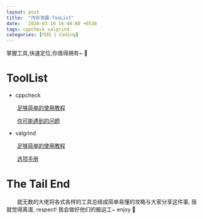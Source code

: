 ```yaml
---
layout: post
title:  "内存泄露-TooList"
date:   2020-03-10 16:40:00 +0530
tags: cppcheck valgrind
categories: [代码 | Coding]
---
```

掌握工具,快速定位,你值得拥有~ :star2:

# ToolList


+ cppcheck

&#8195;&#8195;[足够简单的使用教程](https://blog.csdn.net/fengbingchun/article/details/77803920)


&#8195;&#8195;[你可能遇到的问题](https://blog.csdn.net/mylifeyouwill/article/details/102573549)

+ valgrind

&#8195;&#8195;[足够简单的使用教程](https://www.jianshu.com/p/aded7d874caf)

&#8195;&#8195;[选项手册](http://www.valgrind.org/docs/manual/mc-manual.html)



# The Tail End
&#8195;&#8195;就无数的大佬将各式各样的工具总结成简单易懂的攻略与大家分享这件事, 我就觉得离谱, respect! 我会做好他们的搬运工~ enjoy :cake:

